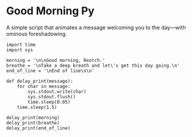 # Good Morning Py

A simple script that animates a message welcoming you to the day—with ominous foreshadowing.

```
import time
import sys

morning = '\n\nGood morning, Reotch.'
breathe = '\nTake a deep breath and let\'s get this day going.\n'
end_of_line = '\nEnd of line\n\n'

def delay_print(message):
	for char in message:
		sys.stdout.write(char)
		sys.stdout.flush()
		time.sleep(0.05)
	time.sleep(1.5)
	
delay_print(morning)
delay_print(breathe)
delay_print(end_of_line)
```
